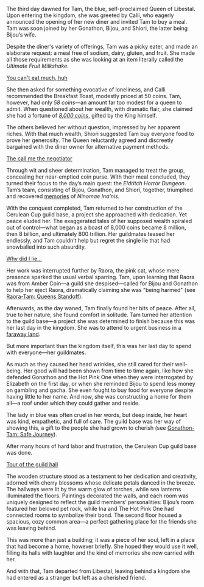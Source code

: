 The third day dawned for Tam, the blue, self-proclaimed Queen of Libestal. Upon entering the kingdom, she was greeted by Calli, who eagerly announced the opening of her new diner and invited Tam to buy a meal. Tam was soon joined by her Gonathon, Bijou, and Shiori, the latter being Bijou’s wife.

Despite the diner's variety of offerings, Tam was a picky eater, and made an elaborate request: a meal free of sodium, dairy, gluten, and fruit. She made all those requirements as she was looking at an item literally called the *Ultimate Fruit Milkshake*.

[You can't eat much, huh](#embed:https://www.youtube.com/live/JcRcTRedS_8?feature=shared\&t=857)

She then asked for something evocative of loneliness, and Calli recommended the Breakfast Toast, modestly priced at 50 coins. Tam, however, had only *58 coins*—an amount far too modest for a queen to admit. When questioned about her wealth, with dramatic flair, she claimed she had a fortune of *[8,000 coins](https://www.youtube.com/live/JcRcTRedS_8?feature=shared\&t=945)*, gifted by the King himself.

The others believed her without question, impressed by her apparent riches. With that much wealth, Shiori suggested Tam buy everyone food to prove her generosity. The Queen reluctantly agreed and discreetly bargained with the diner owner for alternative payment methods.

[The call me the negotiator](#embed:https://www.youtube.com/embed/JcRcTRedS_8?si=cZLEVV6TMpfpT6pL\&start=1631)

Through wit and sheer determination, Tam managed to treat the group, concealing her near-emptied coin purse. With their meal concluded, they turned their focus to the day’s main quest: the *Eldritch Horror Dungeon*. Tam’s team, consisting of Bijou, Gonathon, and Shiori, together, triumphed and recovered [memories](https://www.youtube.com/live/JcRcTRedS_8?feature=shared\&t=2670) of *Ninomae Ina’nis*.

With the conquest completed, Tam returned to her construction of the Cerulean Cup guild base, a project she approached with dedication. Yet peace eluded her. The exaggerated tales of her supposed wealth spiraled out of control—what began as a boast of 8,000 coins became 8 million, then 8 billion, and ultimately 800 trillion. Her guildmates teased her endlessly, and Tam couldn’t help but regret the single lie that had snowballed into such absurdity.

[Why did I lie...](#embed:https://www.youtube.com/live/JcRcTRedS_8?feature=shared\&t=4242)

Her work was interrupted further by Raora, the pink cat, whose mere presence sparked the usual verbal sparring. Tam, upon learning that Raora was from Amber Coin—a guild she despised—called for Bijou and Gonathon to help her eject Raora, dramatically claiming she was "being harmed" (see [Raora-Tam: Queens Standoff](#edge:raora-kronii)).

Afterwards, as the day waned, Tam finally found her bits of peace. After all, true to her nature, she found comfort in solitude. Tam turned her attention to the guild base—a project she was determined to finish because this was her last day in the kingdom. She was to attend to urgent business in a [faraway land](https://www.youtube.com/live/JcRcTRedS_8?feature=shared\&t=12460).

But more important than the kingdom itself, this was her last day to spend with everyone—her guildmates.

As much as they caused her head wrinkles, she still cared for their well-being. Her good will had been shown from time to time again, like how she defended Gonathon and the Hot Pink One when they were interrogated by Elizabeth on the first day, or when she reminded Bijou to spend less money on gambling and gacha. She even fought to buy food for everyone despite having little to her name. And now, she was constructing a home for them all—a roof under which they could gather and reside.

The lady in blue was often cruel in her words, but deep inside, her heart was kind, empathetic, and full of care. The guild base was her way of showing this, a gift to the people she had grown to cherish (see [Gonathon-Tam: Safe Journey](#edge:gigi-kronii)).

After many hours of hard labor and frustration, the Cerulean Cup guild base was done.

[Tour of the guild hall](#embed:https://www.youtube.com/embed/JcRcTRedS_8?si=BpLFAukBwLvo_GEc\&start=19012)

The wooden structure stood as a testament to her dedication and creativity, adorned with cherry blossoms whose delicate petals danced in the breeze. The hallways were lit by the warm glow of torches, while sea lanterns illuminated the floors. Paintings decorated the walls, and each room was uniquely designed to reflect the guild members’ personalities: Bijou’s room featured her beloved pet rock, while Ina and The Hot Pink One had connected rooms to symbolize their bond. The second floor housed a spacious, cozy common area—a perfect gathering place for the friends she was leaving behind.

This was more than just a building; it was a piece of her soul, left in a place that had become a home, however briefly. She hoped they would use it well, filling its halls with laughter and the kind of memories she now carried with her.

And with that, Tam departed from Libestal, leaving behind a kingdom she had entered as a stranger but left as a cherished friend.
